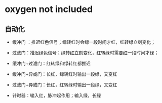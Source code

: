 # oxygen not included

## 自动化

- 缓冲门 ：推迟红色信号；绿转红时会绿一段时间才红，红转绿立刻变化；

- 过滤门：推迟绿色信号；绿转红立刻变化，红转绿时需要红一段时间才绿；

- 缓冲门+过滤门：红转绿和绿转红都推迟

- 缓冲门+异或门：长红，绿转红时输出一段绿，又变红

- 过滤门+异或门：长红，红转绿时输出一段绿，又变红

- 计时器：输入红，脉冲起作用；输入绿，长绿
